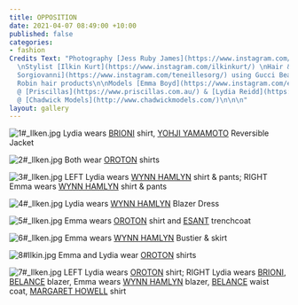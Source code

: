 ```yaml
---
title: OPPOSITION
date: 2021-04-07 08:49:00 +10:00
published: false
categories:
- fashion
Credits Text: "Photography [Jess Ruby James](https://www.instagram.com/jessrubyjames/)
  \nStylist [Ilkin Kurt](https://www.instagram.com/ilkinkurt/) \nHair & Make up [Teneille
  Sorgiovanni](https://www.instagram.com/teneillesorg/) using Gucci Beauty and Christoph
  Robin hair products\n\nModels [Emma Boyd](https://www.instagram.com/emmakateboyd/)
  @ [Priscillas](https://www.priscillas.com.au/) & [Lydia Reidd](https://www.instagram.com/lydia.reidd/)
  @ [Chadwick Models](http://www.chadwickmodels.com/)\n\n\n"
layout: gallery
---
```


![1#_Ilken.jpg](/uploads/1%23_Ilken.jpg)
Lydia wears [BRIONI](https://www.brioni.com/en/au) shirt, [YOHJI YAMAMOTO](https://theshopyohjiyamamoto.com/) Reversible Jacket

![2#_Ilken.jpg](/uploads/2%23_Ilken.jpg)
Both wear [OROTON](https://oroton.com/) shirts

![3#_Ilken.jpg](/uploads/3%23_Ilken.jpg)
LEFT Lydia wears [WYNN HAMLYN](https://www.wynnhamlyn.com/) shirt & pants; RIGHT Emma wears [WYNN HAMLYN](https://www.wynnhamlyn.com/) shirt & pants

![4#_Ilken.jpg](/uploads/4%23_Ilken.jpg)
Lydia wears [WYNN HAMLYN](https://www.wynnhamlyn.com/) Blazer Dress

![5#_Ilken.jpg](/uploads/5%23_Ilken.jpg)
Emma wears [OROTON](https://oroton.com/) shirt and [ESANT](https://esant-esant.com/) trenchcoat

![6#_Ilken.jpg](/uploads/6%23_Ilken.jpg)
Emma wears [WYNN HAMLYN](https://www.wynnhamlyn.com/) Bustier & skirt

![8#Ilkin.jpg](/uploads/8%23Ilkin.jpg)
Emma and Lydia wear [OROTON](https://oroton.com/) shirts

![7#_Ilken.jpg](/uploads/7%23_Ilken.jpg)
LEFT Lydia wears [OROTON](https://oroton.com/) shirt; RIGHT Lydia wears [BRIONI](https://www.brioni.com/en/au), [BELANCE](https://belance.com.au/) blazer, 
Emma wears [WYNN HAMLYN](https://www.wynnhamlyn.com/) blazer, [BELANCE](https://belance.com.au/) waist coat, [MARGARET HOWELL](https://www.margarethowell.co.uk/) shirt














